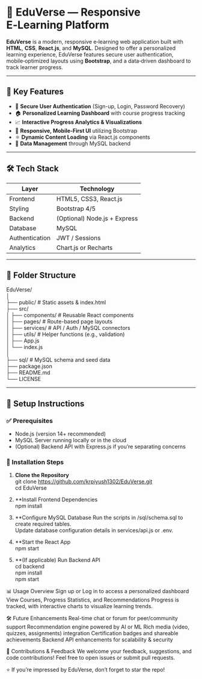 # 📘 EduVerse — Responsive E‑Learning Platform

**EduVerse** is a modern, responsive e‑learning web application built with **HTML**, **CSS**, **React.js**, and **MySQL**. Designed to offer a personalized learning experience, EduVerse features secure user authentication, mobile‑optimized layouts using **Bootstrap**, and a data‑driven dashboard to track learner progress.


---

## 🌟 Key Features

- 🔐 **Secure User Authentication** (Sign-up, Login, Password Recovery)  
- 🏠 **Personalized Learning Dashboard** with course progress tracking  
- 📈 **Interactive Progress Analytics & Visualizations**  
- 📱 **Responsive, Mobile-First UI** utilizing Bootstrap  
- ⚛️ **Dynamic Content Loading** via React.js components  
- 🔄 **Data Management** through MySQL backend

---

## 🛠️ Tech Stack

| Layer         | Technology                  |
|---------------|-----------------------------|
| Frontend      | HTML5, CSS3, React.js       |
| Styling       | Bootstrap 4/5               |
| Backend       | (Optional) Node.js + Express|
| Database      | MySQL                      |
| Authentication| JWT / Sessions              |
| Analytics     | Chart.js or Recharts        |

---

## 📂 Folder Structure

EduVerse/<br>
│<br>
├── public/ # Static assets & index.html<br>
├── src/<br>
│ ├── components/ # Reusable React components<br>
│ ├── pages/ # Route-based page layouts<br>
│ ├── services/ # API / Auth / MySQL connectors<br>
│ ├── utils/ # Helper functions (e.g., validation)<br>
│ ├── App.js<br>
│ └── index.js<br>
│<br>
├── sql/ # MySQL schema and seed data<br>
├── package.json<br>
├── README.md<br>
└── LICENSE<br>


---

## 🚀 Setup Instructions

### ✅ Prerequisites

- Node.js (version 14+ recommended)  
- MySQL Server running locally or in the cloud  
- (Optional) Backend API with Express.js if you’re separating concerns

### 🔧 Installation Steps

1. **Clone the Repository**<br>
git clone https://github.com/krpiyush1302/EduVerse.git<br>
cd EduVerse<br>

2. **Install Frontend Dependencies<br>
npm install<br>

3. **Configure MySQL Database
Run the scripts in /sql/schema.sql to create required tables.<br>
Update database configuration details in services/api.js or .env.<br>

4. **Start the React App<br>
npm start<br>

5. **(If applicable) Run Backend API<br>
cd backend<br>
npm install<br>
npm start<br>

📊 Usage Overview
Sign up or Log in to access a personalized dashboard
View Courses, Progress Statistics, and Recommendations
Progress is tracked, with interactive charts to visualize learning trends.


🛠 Future Enhancements
Real-time chat or forum for peer/community support
Recommendation engine powered by AI or ML
Rich media (video, quizzes, assignments) integration
Certification badges and shareable achievements
Backend API enhancements for scalability & security

🤝 Contributions & Feedback
We welcome your feedback, suggestions, and code contributions!
Feel free to open issues or submit pull requests.

⭐ If you’re impressed by EduVerse, don’t forget to star the repo!
